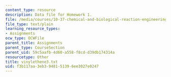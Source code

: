 ```yaml
---
content_type: resource
description: Data file for Homework 1.
file: /media/courses/10-37-chemical-and-biological-reaction-engineering-spring-2007/f3b117aa3eb3948151396ee3027e0247_vinylethene3.txt
file_type: text/plain
learning_resource_types:
- Assignments
ocw_type: OCWFile
parent_title: Assignments
parent_type: CourseSection
parent_uid: 59c5aafb-4d60-a558-f8cd-d39db174314a
resourcetype: Other
title: vinylethene3.txt
uid: f3b117aa-3eb3-9481-5139-6ee3027e0247
---
```

